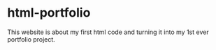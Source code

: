 # html-portfolio
This website is about my first html code and turning it into my 1st ever portfolio project.
